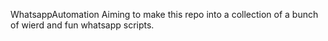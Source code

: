 WhatsappAutomation
Aiming to make this repo into a collection of a bunch of wierd and fun whatsapp scripts.  
